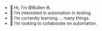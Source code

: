 - 👋 Hi, I’m @Bullen-B.
- 👀 I’m interested in automation in testing.
- 🌱 I’m currently learning ... many things.
- 💞️ I’m looking to collaborate on automation.

<!---
Bullen-B/Bullen-B is a ✨ special ✨ repository because its `README.md` (this file) appears on your GitHub profile.
You can click the Preview link to take a look at your changes.
--->
